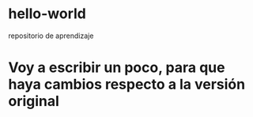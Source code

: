 # hello-world
repositorio de aprendizaje
# Voy a escribir un poco, para que haya cambios respecto a la versión original
